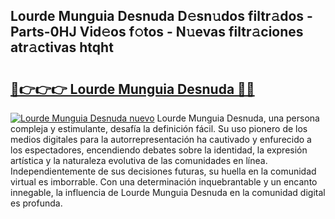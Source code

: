 ## Lourde Munguia Desnuda D𝚎sn𝚞dos filtr𝚊dos - Parts-0HJ Vid𝚎os f𝚘tos - N𝚞evas filtr𝚊ciones atr𝚊ctivas htqht

# <h2><a href="http://mb05wy.tromn.icu/?c=Lourde+Munguia+Desnuda">🔗👉👉👉 Lourde Munguia Desnuda 🔗🔗</a></h2>

[![Lourde Munguia Desnuda nuevo](https://i.imgur.com/pEAQMta.gif)](http://mb05wy.tromn.icu/?c=Lourde+Munguia+Desnuda)
Lourde Munguia Desnuda, una persona compleja y estimulante, desafía la definición fácil. Su uso pionero de los medios digitales para la autorrepresentación ha cautivado y enfurecido a los espectadores, encendiendo debates sobre la identidad, la expresión artística y la naturaleza evolutiva de las comunidades en línea. Independientemente de sus decisiones futuras, su huella en la comunidad virtual es imborrable. Con una determinación inquebrantable y un encanto innegable, la influencia de Lourde Munguia Desnuda en la comunidad digital es profunda.
